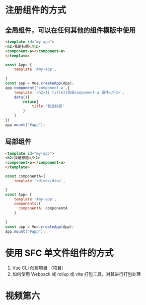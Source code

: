 # 注册组件的方式

## 全局组件，可以在任何其他的组件模版中使用
```html
<template id="my-app">
<h2>我是标题</h2>
<component-a></component-a>
</template>
```
```js
const App= {
    template:'#my-app',
    
}
const app = Vue.createApp(App);
app.component('component-a',{
    template:`<h2>{{ title}}我是component-a 组件</h2>`,
    data(){
        return{
            title:'我是标题'
        }
    }
})
app.mount("#app");
```

## 局部组件
 ```html
<template id="my-app">
<h2>我是标题</h2>
<component-a></component-a>
</template>
```
```js
const componentA={
    template:'<div></div>',

}
const App= {
    template:'#my-app',
    components:{
      componentA: componentA 
    }
    
}
const app = Vue.createApp(App);
app.mount("#app");
```


# 使用 SFC 单文件组件的方式
1. Vue CLI 创建项目 （项目）
2. 如何使用 Webpack 或 rollup 或 vite 打包工具，对其进行打包处理




# 视频第六